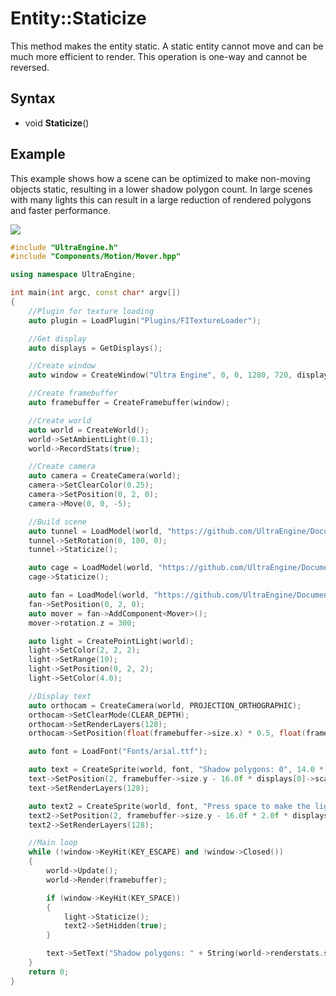 # Entity::Staticize

This method makes the entity static. A static entity cannot move and can be much more efficient to render. This operation is one-way and cannot be reversed.

## Syntax

- void **Staticize**()

## Example

This example shows how a scene can be optimized to make non-moving objects static, resulting in a lower shadow polygon count. In large scenes with many lights this can result in a large reduction of rendered polygons and faster performance.

![](https://github.com/UltraEngine/Documentation/raw/master/Images/API_Entity_MakeStatic.gif)

```c++
#include "UltraEngine.h"
#include "Components/Motion/Mover.hpp"

using namespace UltraEngine;

int main(int argc, const char* argv[])
{
    //Plugin for texture loading
    auto plugin = LoadPlugin("Plugins/FITextureLoader");

    //Get display
    auto displays = GetDisplays();

    //Create window
    auto window = CreateWindow("Ultra Engine", 0, 0, 1280, 720, displays[0], WINDOW_TITLEBAR | WINDOW_CENTER);

    //Create framebuffer
    auto framebuffer = CreateFramebuffer(window);

    //Create world
    auto world = CreateWorld();
    world->SetAmbientLight(0.1);
    world->RecordStats(true);

    //Create camera
    auto camera = CreateCamera(world);
    camera->SetClearColor(0.25);
    camera->SetPosition(0, 2, 0);
    camera->Move(0, 0, -5);

    //Build scene
    auto tunnel = LoadModel(world, "https://github.com/UltraEngine/Documentation/raw/master/Assets/Models/Underground/tunnel_t.glb");
    tunnel->SetRotation(0, 180, 0);
    tunnel->Staticize();

    auto cage = LoadModel(world, "https://github.com/UltraEngine/Documentation/raw/master/Assets/Models/Underground/fancage.glb");
    cage->Staticize();

    auto fan = LoadModel(world, "https://github.com/UltraEngine/Documentation/raw/master/Assets/Models/Underground/fanblades.glb");
    fan->SetPosition(0, 2, 0);
    auto mover = fan->AddComponent<Mover>();
    mover->rotation.z = 300;

    auto light = CreatePointLight(world);
    light->SetColor(2, 2, 2);
    light->SetRange(10);
    light->SetPosition(0, 2, 2);
    light->SetColor(4.0);

    //Display text
    auto orthocam = CreateCamera(world, PROJECTION_ORTHOGRAPHIC);
    orthocam->SetClearMode(CLEAR_DEPTH);
    orthocam->SetRenderLayers(128);
    orthocam->SetPosition(float(framebuffer->size.x) * 0.5, float(framebuffer->size.y) * 0.5f);

    auto font = LoadFont("Fonts/arial.ttf");

    auto text = CreateSprite(world, font, "Shadow polygons: 0", 14.0 * displays[0]->scale);
    text->SetPosition(2, framebuffer->size.y - 16.0f * displays[0]->scale);
    text->SetRenderLayers(128);

    auto text2 = CreateSprite(world, font, "Press space to make the light static.", 14.0 * displays[0]->scale);
    text2->SetPosition(2, framebuffer->size.y - 16.0f * 2.0f * displays[0]->scale);
    text2->SetRenderLayers(128);

    //Main loop
    while (!window->KeyHit(KEY_ESCAPE) and !window->Closed())
    {
        world->Update();
        world->Render(framebuffer);

        if (window->KeyHit(KEY_SPACE))
        {
            light->Staticize();
            text2->SetHidden(true);
        }

        text->SetText("Shadow polygons: " + String(world->renderstats.shadowpolygons));
    }
    return 0;
}
```
